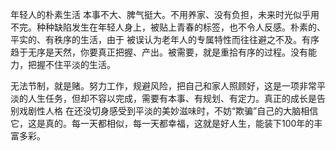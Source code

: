 年轻人的朴素生活
本事不大、脾气挺大。不用养家、没有负担，未来时光似乎用不完。种种缺陷发生在年轻人身上，被贴上青春的标签，也不令人反感。朴素的、平实的、有秩序的生活，由于
被误认为老年人的专属特性而往往避之不及。有序趋于无序是天然，你要真正把握、产出。被需要，就是重拾有序的过程。没有能力，把握不住平淡的生活。

无法节制，就是赌。努力工作，规避风险，把自己和家人照顾好，这是一项非常平淡的人生任务，但却不容以完成，需要有本事、有规划、有定力。真正的成长是告别戏剧性人格
在还没切身感受到平淡的美妙滋味时，不妨“欺骗”自己的大脑相信它，这是真的。每一天都相似，每一天都幸福，这就是好人生，能装下100年的丰富多彩。
